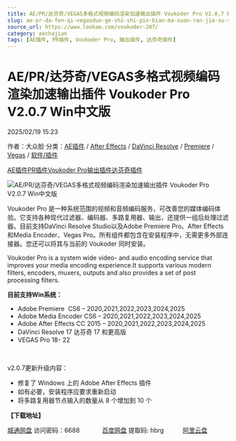 ```yaml
---
title: AE/PR/达芬奇/VEGAS多格式视频编码渲染加速输出插件 Voukoder Pro V2.0.7 Win中文版
slug: ae-pr-da-fen-qi-vegasduo-ge-shi-shi-pin-bian-ma-xuan-ran-jia-su-shu-chu-cha-jian-voukoder-pro-v2-0-7-winzhong-wen-ban
source_url: https://www.lookae.com/voukoder-207/
category: aechajian
tags: [AE插件, PR插件, Voukoder Pro, 输出插件, 达芬奇插件]
---
```

# AE/PR/达芬奇/VEGAS多格式视频编码渲染加速输出插件 Voukoder Pro V2.0.7 Win中文版

2025/02/19 15:23

作者：大众脸
分类：[AE插件](https://www.lookae.com/after-effects/aechajian/) / [After Effects](https://www.lookae.com/after-effects/) / [DaVinci Resolve](https://www.lookae.com/qitarjcj/resolvezy/) / [Premiere](https://www.lookae.com/qitarjcj/premierezy/) / [Vegas](https://www.lookae.com/qitarjcj/vegaszy/) / [软件/插件](https://www.lookae.com/qitarjcj/)

[AE插件](https://www.lookae.com/tag/ae%e6%8f%92%e4%bb%b6/)[PR插件](https://www.lookae.com/tag/pr%e6%8f%92%e4%bb%b6/)[Voukoder Pro](https://www.lookae.com/tag/voukoder-pro/)[输出插件](https://www.lookae.com/tag/%e8%be%93%e5%87%ba%e6%8f%92%e4%bb%b6/)[达芬奇插件](https://www.lookae.com/tag/%e8%be%be%e8%8a%ac%e5%a5%87%e6%8f%92%e4%bb%b6/)

![AE/PR/达芬奇/VEGAS多格式视频编码渲染加速输出插件 Voukoder Pro V2.0.7 Win中文版](https://www.lookae.com/wp-content/uploads/2021/07/Voukoder-9.jpg "AE/PR/达芬奇/VEGAS多格式视频编码渲染加速输出插件 Voukoder Pro V2.0.7 Win中文版-LookAE.com")

Voukoder Pro 是一种系统范围的视频和音频编码服务，可改善您的媒体编码体验。它支持各种现代过滤器、编码器、多路复用器、输出，还提供一组后处理过滤器。目前支持DaVinci Resolve Studio以及Adob​​e Premiere Pro、After Effects 和Media Encoder、Vegas Pro。所有组件都包含在安装程序中，无需更多外部连接器。您还可以将其与当前的 Voukoder 同时安装。

Voukoder Pro is a system wide video- and audio encoding service that improves your media encoding experience.It supports various modern filters, encoders, muxers, outputs and also provides a set of post processing filters.

**目前支持Win系统：**

* Adobe Premiere  CS6 – 2020,2021,2022,2023,2024,2025
* Adobe Media Encoder CS6 – 2020,2021,2022,2023,2024,2025
* Adobe After Effects CC 2015 – 2020,2021,2022,2023,2024,2025
* DaVinci Resolve 17 达芬奇 17 和更高版
* VEGAS Pro 18- 22

[﻿﻿﻿](https://cloud.video.taobao.com//play/u/705956171/p/1/e/6/t/1/297172470493.mp4)

v2.0.7更新升级内容：

* 修复了 Windows 上的 Adob​​e After Effects 插件
* 如有必要，安装程序应要求重新启动
* 将多路复用器节点输入的数量从 8 个增加到 10 个

**【下载地址】**

[城通网盘](https://url70.ctfile.com/f/2827370-1461873217-5161be?p=4431) 访问密码：6688             [百度网盘](https://pan.baidu.com/s/1PGZcDK3vL1kFEJj6oF6s1g?pwd=hbrg) 提取码: hbrg           [阿里云盘](https://www.alipan.com/s/KEvJVp7AEbP)

